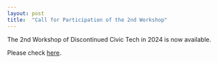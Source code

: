 ```yaml
---
layout: post
title:  "Call for Participation of the 2nd Workshop"
---
```



The 2nd Workshop of Discontinued Civic Tech in 2024 is now available.

Please check <a href="../../../call">here</a>.

